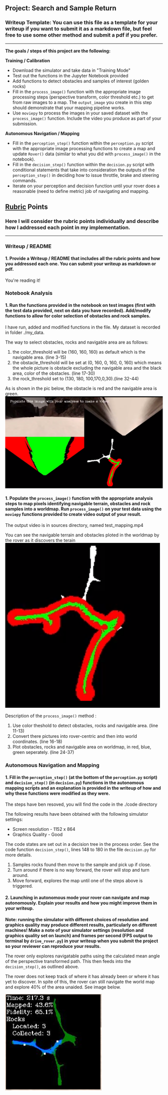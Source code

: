 ## Project: Search and Sample Return
### Writeup Template: You can use this file as a template for your writeup if you want to submit it as a markdown file, but feel free to use some other method and submit a pdf if you prefer.

---


**The goals / steps of this project are the following:**  

**Training / Calibration**  

* Download the simulator and take data in "Training Mode"
* Test out the functions in the Jupyter Notebook provided
* Add functions to detect obstacles and samples of interest (golden rocks)
* Fill in the `process_image()` function with the appropriate image processing steps (perspective transform, color threshold etc.) to get from raw images to a map.  The `output_image` you create in this step should demonstrate that your mapping pipeline works.
* Use `moviepy` to process the images in your saved dataset with the `process_image()` function.  Include the video you produce as part of your submission.

**Autonomous Navigation / Mapping**

* Fill in the `perception_step()` function within the `perception.py` script with the appropriate image processing functions to create a map and update `Rover()` data (similar to what you did with `process_image()` in the notebook). 
* Fill in the `decision_step()` function within the `decision.py` script with conditional statements that take into consideration the outputs of the `perception_step()` in deciding how to issue throttle, brake and steering commands. 
* Iterate on your perception and decision function until your rover does a reasonable (need to define metric) job of navigating and mapping.  

[//]: # (Image References)

[image1]: ./sources/1.png
[image2]: ./sources/2.png
[image3]: ./sources/3.png


## [Rubric](https://review.udacity.com/#!/rubrics/916/view) Points
### Here I will consider the rubric points individually and describe how I addressed each point in my implementation.  

---
### Writeup / README

#### 1. Provide a Writeup / README that includes all the rubric points and how you addressed each one.  You can submit your writeup as markdown or pdf.  

You're reading it!

### Notebook Analysis
#### 1. Run the functions provided in the notebook on test images (first with the test data provided, next on data you have recorded). Add/modify functions to allow for color selection of obstacles and rock samples.
I have run, added and modified functions in the file. My dataset is recorded in folder ./my_data.

The way to select obstacles, rocks and navigable area are as follows:
1. the color_threshold will be (160, 160, 160) as default which is the navigable area. (line 3-15)
2. the obstacle_threshold will be set at (0, 160, 0, 160, 0, 160) which means the whole picture is obstacle excluding the navigable area and the black area, color of the obstacles. (line 17-30)
3. the rock_threshold set to (130, 180, 100,170,0,30).(line 32-44)

As is shown in the pic below, the obstacle is red and the navigable area is green.
![alt text][image1]

#### 1. Populate the `process_image()` function with the appropriate analysis steps to map pixels identifying navigable terrain, obstacles and rock samples into a worldmap.  Run `process_image()` on your test data using the `moviepy` functions provided to create video output of your result. 

The output video is in  sources directory, named test_mapping.mp4

You can see the navigable terrain and obstacles ploted in the worldmap by the rover as it discovers the terain
![alt text][image2]

Description of the `process_image()` method :
1. Use color theshold to detect obstacles, rocks and navigable area. (line 11-13)
2. Convert there pictures into rover-centric and then into world coordinates. (line 16-18)
3. Plot obstacles, rocks and navigable area on worldmap, in red, blue, green seperately. (line 24-37)

### Autonomous Navigation and Mapping

#### 1. Fill in the `perception_step()` (at the bottom of the `perception.py` script) and `decision_step()` (in `decision.py`) functions in the autonomous mapping scripts and an explanation is provided in the writeup of how and why these functions were modified as they were.

The steps have ben resoved, you will find the code in the ./code directory

The following results have been obtained with the following simulator settings:
- Screen resolution - 1152 x 864
- Graphics Quality - Good

The code states are set out in a decision tree in the process order. See the code  function `decision_step()`, lines 148 to 180 in the file `decision.py` for more details.
1. Samples rocks found then move to the sample and pick up if close.
2. Turn around if there is no way forward, the rover will stop and turn around.
3. Move forward, explores the map until one of the steps above is triggered.

#### 2. Launching in autonomous mode your rover can navigate and map autonomously.  Explain your results and how you might improve them in your writeup.  

**Note: running the simulator with different choices of resolution and graphics quality may produce different results, particularly on different machines!  Make a note of your simulator settings (resolution and graphics quality set on launch) and frames per second (FPS output to terminal by `drive_rover.py`) in your writeup when you submit the project so your reviewer can reproduce your results.**

The rover only explores navigatable paths using the calculated mean angle of the perspective transformed path. This then feeds into the `decision_step()`, as outlined above.

The rover does not keep track of where it has already been or where it has yet to discover. In spite of this, the rover can still navigate the world map and explore 40% of the area unaided. See image below.

![alt text][image3]


